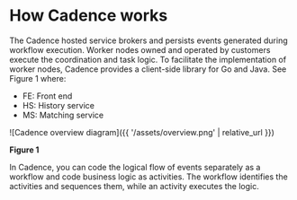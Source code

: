 <!---
---
title: What?
redirect_from: "docs/how_cadence_works"
---
-->

# How Cadence works

The Cadence hosted service brokers and persists events generated during workflow execution. Worker
nodes owned and operated by customers execute the coordination and task logic. To facilitate the
implementation of worker nodes, Cadence provides a client-side library for Go and Java. See Figure 1
where:

* FE: Front end
* HS: History service
* MS: Matching service

![Cadence overview diagram]({{ '/assets/overview.png' | relative_url }})

   **Figure 1**

In Cadence, you can code the logical flow of events separately as a workflow and code business logic
as activities. The workflow identifies the activities and sequences them, while an activity executes
the logic.
